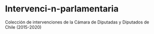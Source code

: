 # Intervenci-n-parlamentaria
Colección de intervenciones de la Cámara de Diputadas y Diputados de Chile (2015-2020)
